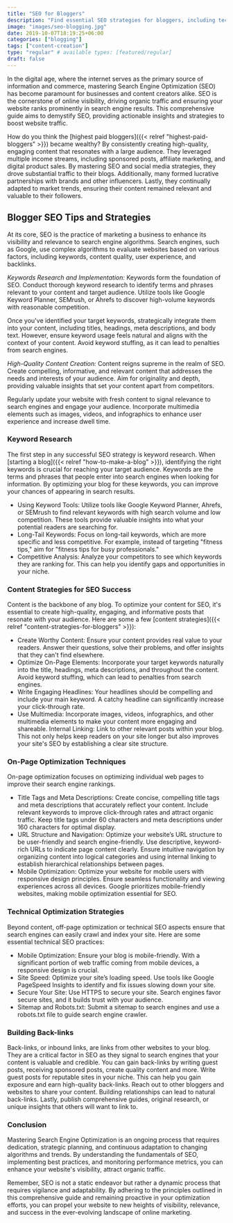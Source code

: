 ```yaml
---
title: "SEO for Bloggers"
description: "Find essential SEO strategies for bloggers, including technical and on-page optimization strategies. Boost your site's visibility and income with expert tips."
image: "images/seo-blogging.jpg"
date: 2019-10-07T18:19:25+06:00
categories: ["blogging"]
tags: ["content-creation"]
type: "regular" # available types: [featured/regular]
draft: false
---
```


In the digital age, where the internet serves as the primary source of information and commerce, mastering Search Engine Optimization (SEO) has become paramount for businesses and content creators alike. SEO is the cornerstone of online visibility, driving organic traffic and ensuring your website ranks prominently in search engine results. This comprehensive guide aims to demystify SEO, providing actionable insights and strategies to boost website traffic.

How do you think the [highest paid bloggers]({{< relref "highest-paid-bloggers" >}}) became wealthy? By consistently creating high-quality, engaging content that resonates with a large audience. They leveraged multiple income streams, including sponsored posts, affiliate marketing, and digital product sales. By mastering SEO and social media strategies, they drove substantial traffic to their blogs. Additionally, many formed lucrative partnerships with brands and other influencers. Lastly, they continually adapted to market trends, ensuring their content remained relevant and valuable to their followers.

## Blogger SEO Tips and Strategies

At its core, SEO is the practice of marketing a business to enhance its visibility and relevance to search engine algorithms. Search engines, such as Google, use complex algorithms to evaluate websites based on various factors, including keywords, content quality, user experience, and backlinks.

*Keywords Research and Implementation:* Keywords form the foundation of SEO. Conduct thorough keyword research to identify terms and phrases relevant to your content and target audience. Utilize tools like Google Keyword Planner, SEMrush, or Ahrefs to discover high-volume keywords with reasonable competition.

Once you've identified your target keywords, strategically integrate them into your content, including titles, headings, meta descriptions, and body text. However, ensure keyword usage feels natural and aligns with the context of your content. Avoid keyword stuffing, as it can lead to penalties from search engines.

*High-Quality Content Creation:* Content reigns supreme in the realm of SEO. Create compelling, informative, and relevant content that addresses the needs and interests of your audience. Aim for originality and depth, providing valuable insights that set your content apart from competitors.

Regularly update your website with fresh content to signal relevance to search engines and engage your audience. Incorporate multimedia elements such as images, videos, and infographics to enhance user experience and increase dwell time.

### Keyword Research

The first step in any successful SEO strategy is keyword research. When [starting a blog]({{< relref "how-to-make-a-blog" >}}), identifying the right keywords is crucial for reaching your target audience. Keywords are the terms and phrases that people enter into search engines when looking for information. By optimizing your blog for these keywords, you can improve your chances of appearing in search results.

* Using Keyword Tools: Utilize tools like Google Keyword Planner, Ahrefs, or SEMrush to find relevant keywords with high search volume and low competition. These tools provide valuable insights into what your potential readers are searching for.
* Long-Tail Keywords: Focus on long-tail keywords, which are more specific and less competitive. For example, instead of targeting "fitness tips," aim for "fitness tips for busy professionals."
* Competitive Analysis: Analyze your competitors to see which keywords they are ranking for. This can help you identify gaps and opportunities in your niche.

### Content Strategies for SEO Success

Content is the backbone of any blog. To optimize your content for SEO, it's essential to create high-quality, engaging, and informative posts that resonate with your audience. Here are some a few [content strategies]({{< relref "content-strategies-for-bloggers" >}}):

* Create Worthy Content: Ensure your content provides real value to your readers. Answer their questions, solve their problems, and offer insights that they can't find elsewhere.
* Optimize On-Page Elements: Incorporate your target keywords naturally into the title, headings, meta descriptions, and throughout the content. Avoid keyword stuffing, which can lead to penalties from search engines.
* Write Engaging Headlines: Your headlines should be compelling and include your main keyword. A catchy headline can significantly increase your click-through rate.
* Use Multimedia: Incorporate images, videos, infographics, and other multimedia elements to make your content more engaging and shareable.
Internal Linking: Link to other relevant posts within your blog. This not only helps keep readers on your site longer but also improves your site's SEO by establishing a clear site structure.

### On-Page Optimization Techniques

On-page optimization focuses on optimizing individual web pages to improve their search engine rankings.

* Title Tags and Meta Descriptions: Create concise, compelling title tags and meta descriptions that accurately reflect your content. Include relevant keywords to improve click-through rates and attract organic traffic. Keep title tags under 60 characters and meta descriptions under 160 characters for optimal display.
* URL Structure and Navigation: Optimize your website’s URL structure to be user-friendly and search engine-friendly. Use descriptive, keyword-rich URLs to indicate page content clearly. Ensure intuitive navigation by organizing content into logical categories and using internal linking to establish hierarchical relationships between pages.
* Mobile Optimization: Optimize your website for mobile users with responsive design principles. Ensure seamless functionality and viewing experiences across all devices. Google prioritizes mobile-friendly websites, making mobile optimization essential for SEO.

### Technical Optimization Strategies

Beyond content, off-page optimization or technical SEO aspects ensure that search engines can easily crawl and index your site. Here are some essential technical SEO practices:

* Mobile Optimization: Ensure your blog is mobile-friendly. With a significant portion of web traffic coming from mobile devices, a responsive design is crucial.
* Site Speed: Optimize your site’s loading speed. Use tools like Google PageSpeed Insights to identify and fix issues slowing down your site.
* Secure Your Site: Use HTTPS to secure your site. Search engines favor secure sites, and it builds trust with your audience.
* Sitemap and Robots.txt: Submit a sitemap to search engines and use a robots.txt file to guide search engine crawler.

### Building Back-links

Back-links, or inbound links, are links from other websites to your blog. They are a critical factor in SEO as they signal to search engines that your content is valuable and credible. You can gain back-links by writing guest posts, receiving sponsored posts, create quality content and more. Write guest posts for reputable sites in your niche. This can help you gain exposure and earn high-quality back-links. Reach out to other bloggers and websites to share your content. Building relationships can lead to natural back-links. Lastly, publish comprehensive guides, original research, or unique insights that others will want to link to.

### Conclusion

Mastering Search Engine Optimization is an ongoing process that requires dedication, strategic planning, and continuous adaptation to changing algorithms and trends. By understanding the fundamentals of SEO, implementing best practices, and monitoring performance metrics, you can enhance your website's visibility, attract organic traffic.

Remember, SEO is not a static endeavor but rather a dynamic process that requires vigilance and adaptability. By adhering to the principles outlined in this comprehensive guide and remaining proactive in your optimization efforts, you can propel your website to new heights of visibility, relevance, and success in the ever-evolving landscape of online marketing.
